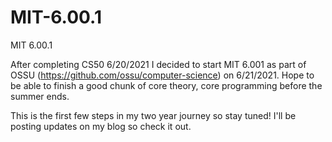 # MIT-6.00.1
MIT 6.00.1

After completing CS50 6/20/2021 I decided to start MIT 6.001 as part of OSSU (https://github.com/ossu/computer-science) on 6/21/2021. Hope to be able to finish a good chunk of core theory, core programming before the summer ends. 

This is the first few steps in my two year journey so stay tuned! I'll be posting updates on my blog so check it out.
